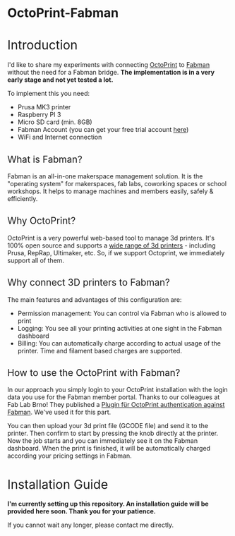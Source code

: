 # OctoPrint-Fabman
<!-- #######  YAY, I AM THE SOURCE EDITOR! #########-->
<h1><span style="font-weight: 400;">Introduction</span></h1>
<p><span style="font-weight: 400;">I'd like to share my experiments with connecting </span><a href="https://octoprint.org/"><span style="font-weight: 400;">OctoPrint</span></a><span style="font-weight: 400;"> to </span><a href="https://fabman.io"><span style="font-weight: 400;">Fabman</span></a><span style="font-weight: 400;"> without the need for a Fabman bridge. </span><strong>The implementation is in a very early stage and not yet tested a lot.</strong></p>
<p><span style="font-weight: 400;">To implement this you need:</span></p>
<ul>
<li style="font-weight: 400;"><span style="font-weight: 400;">Prusa MK3 printer</span></li>
<li style="font-weight: 400;"><span style="font-weight: 400;">Raspberry PI 3</span></li>
<li style="font-weight: 400;"><span style="font-weight: 400;">Micro SD card (min. 8GB)</span></li>
<li style="font-weight: 400;"><span style="font-weight: 400;">Fabman Account (you can get your free trial account </span><a href="https://fabman.io"><span style="font-weight: 400;">here</span></a><span style="font-weight: 400;">)</span></li>
<li style="font-weight: 400;"><span style="font-weight: 400;">WiFi and Internet connection</span></li>
</ul>
<h2><span style="font-weight: 400;">What is Fabman?</span></h2>
<p><span style="font-weight: 400;">Fabman is an all-in-one makerspace management solution. It is the "operating system" for makerspaces, fab labs, coworking spaces or school workshops. It helps to manage machines and members easily, safely & efficiently.</span></p>
<h2><span style="font-weight: 400;">Why OctoPrint?</span></h2>
<p><span style="font-weight: 400;">OctoPrint is a very powerful web-based tool to manage 3d printers. It's 100% open source and supports a </span><a href="https://github.com/foosel/OctoPrint/wiki/Supported-Printers"><span style="font-weight: 400;">wide range of 3d printers</span></a><span style="font-weight: 400;"> - including Prusa, RepRap, Ultimaker, etc. So, if we support Octoprint, we immediately support all of them.</span></p>
<h2><span style="font-weight: 400;">Why connect 3D printers to Fabman?</span></h2>
<p><span style="font-weight: 400;">The main features and advantages of this configuration are:</span></p>
<ul>
<li style="font-weight: 400;"><span style="font-weight: 400;">Permission management: You can control via Fabman who is allowed to print</span></li>
<li style="font-weight: 400;"><span style="font-weight: 400;">Logging: You see all your printing activities at one sight in the Fabman dashboard</span></li>
<li style="font-weight: 400;"><span style="font-weight: 400;">Billing: You can automatically charge according to actual usage of the printer. Time and filament based charges are supported.</span></li>
</ul>
<h2><span style="font-weight: 400;">How to use the OctoPrint with Fabman?</span></h2>
<p><span style="font-weight: 400;">In our approach you simply login to your OctoPrint installation with the login data you use for the Fabman member portal. Thanks to our colleagues at Fab Lab Brno! They published a </span><a href="https://github.com/rplnt/octoprint-fabman-auth"><span style="font-weight: 400;">Plugin f&uuml;r OctoPrint authentication against Fabman</span></a><span style="font-weight: 400;">. We've used it for this part.</span></p>
<p><span style="font-weight: 400;">You can then upload your 3d print file (GCODE file) and send it to the printer. Then confirm to start by pressing the knob directly at the printer. Now the job starts and you can immediately see it on the Fabman dashboard. When the print is finished, it will be automatically charged according your pricing settings in Fabman.</span></p>
<h1><span style="font-weight: 400;">Installation Guide</span></h1>
<p><strong>I'm currently setting up this repository. An installation guide will be provided here soon. Thank you for your patience.&nbsp;</strong></p>
<p><span style="font-weight: 400;">If you cannot wait any longer, please contact me directly.</span></p>

